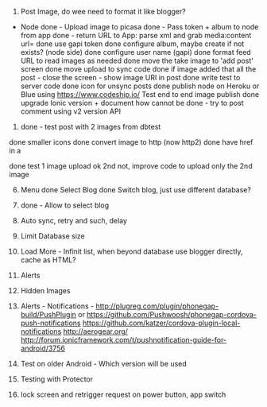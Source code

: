 1. Post Image, do wee need to format it like blogger?
- Node
    done - Upload image to picasa
    done - Pass token + album to node from app
    done - return URL to App: parse xml and grab media:content url=
    done use gapi token
    done configure album, maybe create if not exists? (node side)
    done configure user name (gapi)
    done format feed URL to read images as needed
    done move the take image to 'add post' screen
    done move upload to sync code
    done if image added that all the post - close the screen - show image URI in post
    done write test to server code
    done icon for unsync posts
    done publish node on Heroku or Blue using https://www.codeship.io/
    Test end to end image publish
    done upgrade Ionic version + document how
    cannot be done - try to post comment using v2 version API

1. done - test post with 2 images from dbtest

done smaller icons
done convert image to http (now http2)
done have href in a

done test 1 image upload ok 2nd not, improve code to upload only the 2nd image

6. Menu
    done Select Blog
    done Switch blog, just use different database?

2. done - Allow to select blog
3. Auto sync, retry and such, delay
4. Limit Database size
5. Load More - Infinit list, when beyond database use blogger directly, cache as HTML?


7. Alerts
8. Hidden Images
9. Alerts - Notifications -
    http://plugreg.com/plugin/phonegap-build/PushPlugin or
    https://github.com/Pushwoosh/phonegap-cordova-push-notifications
    https://github.com/katzer/cordova-plugin-local-notifications
    http://aerogear.org/
    http://forum.ionicframework.com/t/pushnotification-guide-for-android/3756

10. Test on older Android - Which version will be used
11. Testing with Protector
12. lock screen and retrigger request on power button, app switch